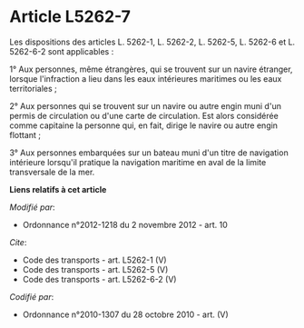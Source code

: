 # Article L5262-7

Les dispositions des articles L. 5262-1, L. 5262-2, L. 5262-5, L. 5262-6 et L. 5262-6-2 sont applicables : 

1° Aux personnes, même étrangères, qui se trouvent sur un navire étranger, lorsque l'infraction a lieu dans les eaux
intérieures maritimes ou les eaux territoriales ; 

2° Aux personnes qui se trouvent sur un navire ou autre engin muni d'un permis de circulation ou d'une carte de circulation.
Est alors considérée comme capitaine la personne qui, en fait, dirige le navire ou autre engin flottant ; 

3° Aux personnes embarquées sur un bateau muni d'un titre de navigation intérieure lorsqu'il pratique la navigation maritime
en aval de la limite transversale de la mer.

**Liens relatifs à cet article**

_Modifié par_:

  - Ordonnance n°2012-1218 du 2 novembre 2012 - art. 10

_Cite_:

  - Code des transports - art. L5262-1 (V)
  - Code des transports - art. L5262-5 (V)
  - Code des transports - art. L5262-6-2 (V)

_Codifié par_:

  - Ordonnance n°2010-1307 du 28 octobre 2010 - art. (V)
